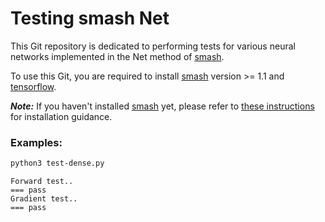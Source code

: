# Testing smash Net

This Git repository is dedicated to performing tests for various neural networks implemented in the Net method of [smash](https://github.com/DassHydro-dev/smash).

To use this Git, you are required to install [smash](https://github.com/DassHydro-dev/smash) version >= 1.1 and [tensorflow](https://www.tensorflow.org).

**_Note:_**  If you haven't installed [smash](https://github.com/DassHydro-dev/smash) yet, please refer to [these instructions](https://smash.recover.inrae.fr/getting_started/index.html) for installation guidance.

### Examples:
```bash
python3 test-dense.py
```
```
Forward test..
=== pass
Gradient test..
=== pass
```
